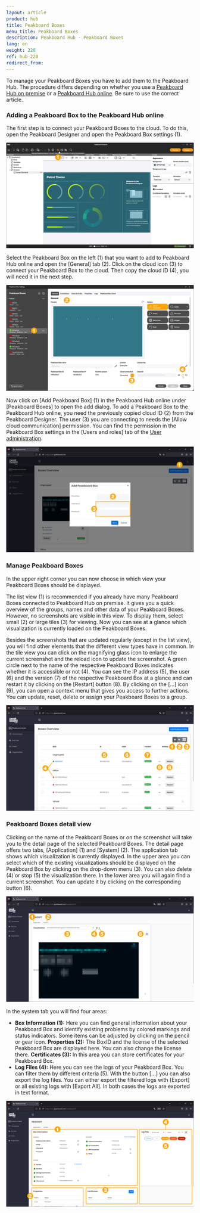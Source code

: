 ```yaml
---
layout: article
product: hub
title: Peakboard Boxes
menu_title: Peakboard Boxes
description: Peakboard Hub - Peakboard Boxes 
lang: en
weight: 220
ref: hub-220
redirect_from:
---
```


To manage your Peakboard Boxes you have to add them to the Peakboard Hub.
The procedure differs depending on whether you use a [Peakboard Hub on premise](/hub/Peakboard_Hub_on_premise/en-hub_boxmanagement.html) or a [Peakboard Hub online](/hub/Peakboard_Hub_online/en-hub-online_boxmanagement.html).
Be sure to use the correct article.

### Adding a Peakboard Box to the Peakboard Hub online

The first step is to connect your Peakboard Boxes to the cloud.
To do this, open the Peakboard Designer and open the Peakboard Box settings (1).

![Peakboard Box settings](/assets/images/hub/en_hub-online_boxes-01.png)

Select the Peakboard Box on the left (1) that you want to add to Peakboard Hub online and open the [General] tab (2).
Click on the cloud icon (3) to connect your Peakboard Box to the cloud. Then copy the cloud ID (4), you will need it in the next step.

![Peakboard Box cloud ID](/assets/images/hub/en_hub-online_boxes-02.png)

Now click on [Add Peakboard Box] (1) in the Peakboard Hub online under [Peakboard Boxes] to open the add dialog.
To add a Peakboard Box to the Peakboard Hub online, you need the previously copied cloud ID (2) from the Peakboard Designer. The user (3) you are connecting to needs the [Allow cloud communication] permission. You can find the permission in the Peakboard Box settings in the [Users and roles] tab of the [User administration](/administration/en-user-administration.html).

![Add Peakboard Box](/assets/images/hub/en_hub-online_boxes-03.png)

### Manage Peakboard Boxes

In the upper right corner you can now choose in which view your Peakboard Boxes should be displayed.

The list view (1) is recommended if you already have many Peakboard Boxes connected to Peakboard Hub on premise.
It gives you a quick overview of the groups, names and other data of your Peakboard Boxes. However, no screenshots are visible in this view.
To display them, select small (2) or large tiles (3) for viewing. Now you can see at a glance which visualization is currently loaded on the Peakboard Boxes.

Besides the screenshots that are updated regularly (except in the list view), you will find other elements that the different view types have in common. In the tile view you can click on the magnifying glass icon to enlarge the current screenshot and the reload icon to update the screenshot.
A green circle next to the name of the respective Peakboard Boxes indicates whether it is accessible or not (4). You can see the IP address (5), the user (6) and the version (7) of the respective Peakboard Box at a glance and can restart it by clicking on the [Restart] button (8). By clicking on the [...] icon (9), you can open a context menu that gives you access to further actions. You can update, reset, delete or assign your Peakboard Boxes to a group.

![Manage Peakboard Boxes](/assets/images/hub/en_hub-online_boxes-04.png)

### Peakboard Boxes detail view

Clicking on the name of the Peakboard Boxes or on the screenshot will take you to the detail page of the selected Peakboard Boxes.
The detail page offers two tabs, [Application] (1) and [System] (2).
The application tab shows which visualization is currently displayed.
In the upper area you can select which of the existing visualizations should be displayed on the Peakboard Box by clicking on the drop-down menu (3). You can also delete (4) or stop (5) the visualization there. In the lower area you will again find a current screenshot. You can update it by clicking on the corresponding button (6).

![Application tab](/assets/images/hub/en_hub-online_boxes-05.png)

In the system tab you will find four areas:

* **Box Information (1):** Here you can find general information about your Peakboard Box and identify existing problems by colored markings and status indicators. Some items can be adjusted by clicking on the pencil or gear icon.
**Properties (2):** The BoxID and the license of the selected Peakboard Box are displayed here. You can also change the license there.
**Certificates (3):** In this area you can store certificates for your Peakboard Box.
* **Log Files (4):** Here you can see the logs of your Peakboard Box. You can filter them by different criteria (5). With the button [...] you can also export the log files. You can either export the filtered logs with [Export] or all existing logs with [Export All]. In both cases the logs are exported in text format.

![System tab](/assets/images/hub/en_hub-online_boxes-06.png)
